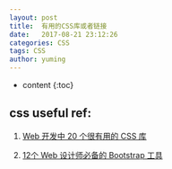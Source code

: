 ```yaml
---
layout: post
title:  有用的CSS库或者链接
date:   2017-08-21 23:12:26
categories: CSS
tags: CSS
author: yuming
---
```


* content
{:toc}



## css useful ref:


1. [Web 开发中 20 个很有用的 CSS 库](http://www.imooc.com/article/1536)

2. [12个 Web 设计师必备的 Bootstrap 工具](http://www.imooc.com/article/1452)